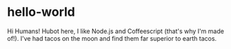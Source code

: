 # hello-world
Hi Humans!
Hubot here, I like Node.js and Coffeescript (that's why I'm made of!).
I've had tacos on the moon and find them far superior to earth tacos.
